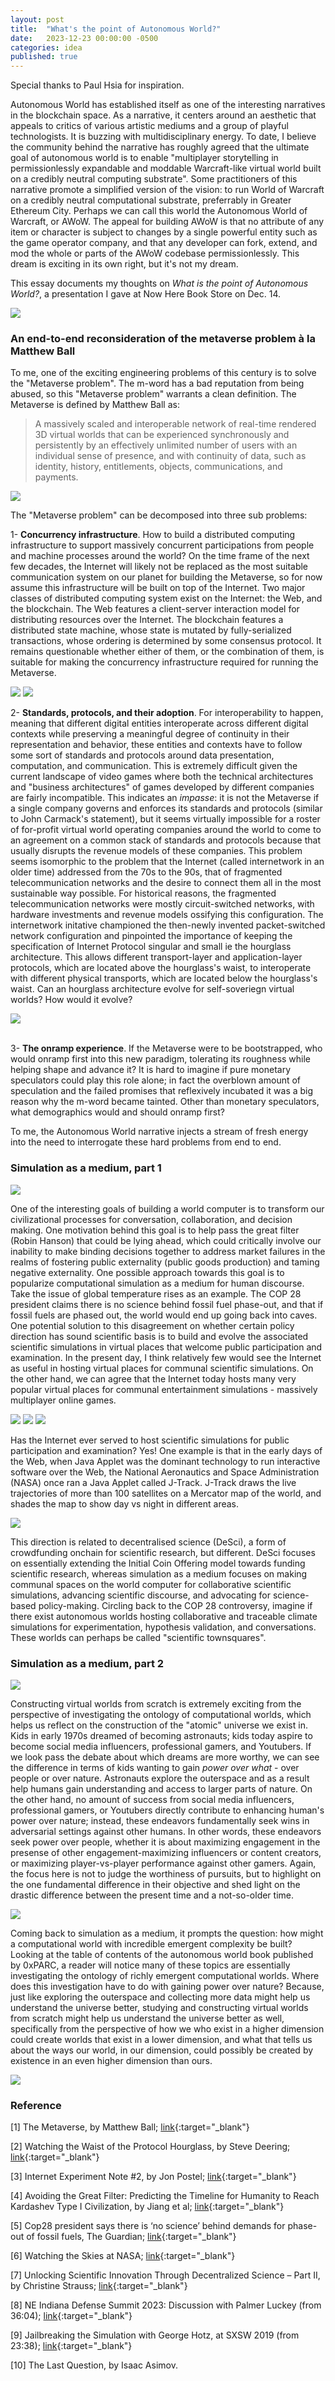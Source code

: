 ```yaml
---
layout: post
title:  "What's the point of Autonomous World?"
date:   2023-12-23 00:00:00 -0500
categories: idea
published: true
---
```


Special thanks to Paul Hsia for inspiration.

Autonomous World has established itself as one of the interesting narratives in the blockchain space. As a narrative, it centers around an aesthetic that appeals to critics of various artistic mediums and a group of playful technologists. It is buzzing with multidisciplinary energy. To date, I believe the community behind the narrative has roughly agreed that the ultimate goal of autonomous world is to enable "multiplayer storytelling in permissionlessly expandable and moddable Warcraft-like virtual world built on a credibly neutral computing substrate". Some practitioners of this narrative promote a simplified version of the vision: to run World of Warcraft on a credibly neutral computational substrate, preferrably in Greater Ethereum City. Perhaps we can call this world the Autonomous World of Warcraft, or AWoW. The appeal for building AWoW is that no attribute of any item or character is subject to changes by a single powerful entity such as the game operator company, and that any developer can fork, extend, and mod the whole or parts of the AWoW codebase permissionlessly. This dream is exciting in its own right, but it's not my dream.

This essay documents my thoughts on *What is the point of Autonomous World?*, a presentation I gave at Now Here Book Store on Dec. 14.

<img src="/assets/wtpofaw-1.jpg"/>

### An end-to-end reconsideration of the metaverse problem à la Matthew Ball
To me, one of the exciting engineering problems of this century is to solve the "Metaverse problem". The m-word has a bad reputation from being abused, so this "Metaverse problem" warrants a clean definition. The Metaverse is defined by Matthew Ball as:

> A massively scaled and interoperable network of real-time rendered 3D virtual worlds that can be experienced synchronously and persistently by an effectively unlimited number of users with an individual sense of presence, and with continuity of data, such as identity, history, entitlements, objects, communications, and payments.

<img src="/assets/wtpofaw-5.jpg"/>

The "Metaverse problem" can be decomposed into three sub problems:

1- **Concurrency infrastructure**. How to build a distributed computing infrastructure to support massively concurrent participations from people and machine processes around the world? On the time frame of the next few decades, the Internet will likely not be replaced as the most suitable communication system on our planet for building the Metaverse, so for now assume this infrastructure will be built on top of the Internet. Two major classes of distributed computing system exist on the Internet: the Web, and the blockchain. The Web features a client-server interaction model for distributing resources over the Internet. The blockchain features a distributed state machine, whose state is mutated by fully-serialized transactions, whose ordering is determined by some consensus protocol. It remains questionable whether either of them, or the combination of them, is suitable for making the concurrency infrastructure required for running the Metaverse.

<img src="/assets/wtpofaw-6.jpg"/>

<img src="/assets/wtpofaw-7.jpg"/>

2- **Standards, protocols, and their adoption**. For interoperability to happen, meaning that different digital entities interoperate across different digital contexts while preserving a meaningful degree of continuity in their representation and behavior, these entities and contexts have to follow some sort of standards and protocols around data presentation, computation, and communication. This is extremely difficult given the current landscape of video games where both the technical architectures and "business architectures" of games developed by different companies are fairly incompatible. This indicates an *impasse*: it is not the Metaverse if a single company governs and enforces its standards and protocols (similar to John Carmack's statement), but it seems virtually impossible for a roster of for-profit virtual world operating companies around the world to come to an agreement on a common stack of standards and protocols because that usually disrupts the revenue models of these companies. This problem seems isomorphic to the problem that the Internet (called internetwork in an older time) addressed from the 70s to the 90s, that of fragmented telecommunication networks and the desire to connect them all in the most sustainable way possible. For historical reasons, the fragmented telecommunication networks were mostly circuit-switched networks, with hardware investments and revenue models ossifying this configuration. The internetwork initative championed the then-newly invented packet-switched network configuration and pinpointed the importance of keeping the specification of Internet Protocol singular and small ie the hourglass architecture. This allows different transport-layer and application-layer protocols, which are located above the hourglass's waist, to interoperate with different physical transports, which are located below the hourglass's waist. Can an hourglass architecture evolve for self-soveriegn virtual worlds? How would it evolve?

<img src="/assets/wtpofaw-8.jpg"/>
<br/><br/>

3- **The onramp experience**. If the Metaverse were to be bootstrapped, who would onramp first into this new paradigm, tolerating its roughness while helping shape and advance it? It is hard to imagine if pure monetary speculators could play this role alone; in fact the overblown amount of speculation and the failed promises that reflexively incubated it was a big reason why the m-word became tainted. Other than monetary speculators, what demographics would and should onramp first?

To me, the Autonomous World narrative injects a stream of fresh energy into the need to interrogate these hard problems from end to end.

### Simulation as a medium, part 1

<img src="/assets/wtpofaw-10.jpg"/>

One of the interesting goals of building a world computer is to transform our civilizational processes for conversation, collaboration, and decision making. One motivation behind this goal is to help pass the great filter (Robin Hanson) that could be lying ahead, which could critically involve our inability to make binding decisions together to address market failures in the realms of fostering public externality (public goods production) and taming negative externality. One possible approach towards this goal is to popularize computational simulation as a medium for human discourse. Take the issue of global temperature rises as an example. The COP 28 president claims there is no science behind fossil fuel phase-out, and that if fossil fuels are phased out, the world would end up going back into caves. One potential solution to this disagreement on whether certain policy direction has sound scientific basis is to build and evolve the associated scientific simulations in virtual places that welcome public participation and examination. In the present day, I think relatively few would see the Internet as useful in hosting virtual places for communal scientific simulations. On the other hand, we can agree that the Internet today hosts many very popular virtual places for communal entertainment simulations - massively multiplayer online games.

<img src="/assets/wtpofaw-11.jpg"/>

<img src="/assets/wtpofaw-13.jpg"/>

<img src="/assets/wtpofaw-16.jpg"/>

Has the Internet ever served to host scientific simulations for public participation and examination? Yes! One example is that in the early days of the Web, when Java Applet was the dominant technology to run interactive software over the Web, the National Aeronautics and Space Administration (NASA) once ran a Java Applet called J-Track. J-Track draws the live trajectories of more than 100 satellites on a Mercator map of the world, and shades the map to show day vs night in different areas.

<img src="/assets/wtpofaw-17.jpg"/>

This direction is related to decentralised science (DeSci), a form of crowdfunding onchain for scientific research, but different. DeSci focuses on essentially extending the Initial Coin Offering model towards funding scientific research, whereas simulation as a medium focuses on making communal spaces on the world computer for collaborative scientific simulations, advancing scientific discourse, and advocating for science-based policy-making. Circling back to the COP 28 controversy, imagine if there exist autonomous worlds hosting collaborative and traceable climate simulations for experimentation, hypothesis validation, and conversations. These worlds can perhaps be called "scientific townsquares".

### Simulation as a medium, part 2

<img src="/assets/wtpofaw-19.jpg"/>

Constructing virtual worlds from scratch is extremely exciting from the perspective of investigating the ontology of computational worlds, which helps us reflect on the construction of the "atomic" universe we exist in. Kids in early 1970s dreamed of becoming astronauts; kids today aspire to become social media influencers, professional gamers, and Youtubers. If we look pass the debate about which dreams are more worthy, we can see the difference in terms of kids wanting to gain *power over what* - over people or over nature. Astronauts explore the outerspace and as a result help humans gain understanding and access to larger parts of nature. On the other hand, no amount of success from social media influencers, professional gamers, or Youtubers directly contribute to enhancing human's power over nature; instead, these endeavors fundamentally seek wins in adversarial settings against other humans. In other words, these endeavors seek power over people, whether it is about maximizing engagement in the presense of other engagement-maximizing influencers or content creators, or maximizing player-vs-player performance against other gamers. Again, the focus here is not to judge the worthiness of pursuits, but to highlight on the one fundamental difference in their objective and shed light on the drastic difference between the present time and a not-so-older time.

<img src="/assets/wtpofaw-25.jpg"/>

Coming back to simulation as a medium, it prompts the question: how might a computational world with incredible emergent complexity be built? Looking at the table of contents of the autonomous world book published by 0xPARC, a reader will notice many of these topics are essentially investigating the ontology of richly emergent computational worlds. Where does this investigation have to do with gaining power over nature? Because, just like exploring the outerspace and collecting more data might help us understand the universe better, studying and constructing virtual worlds from scratch might help us understand the universe better as well, specifically from the perspective of how we who exist in a higher dimension could create worlds that exist in a lower dimension, and what that tells us about the ways our world, in our dimension, could possibly be created by existence in an even higher dimension than ours.

<img src="/assets/wtpofaw-26.jpg"/>

### Reference

[1] The Metaverse, by Matthew Ball; [link](https://www.matthewball.vc/metaversebook){:target="_blank"}

[2] Watching the Waist of the Protocol Hourglass, by Steve Deering; [link](https://www.iab.org/wp-content/IAB-uploads/2010/11/hourglass-london-ietf.pdf){:target="_blank"}

[3] Internet Experiment Note #2, by Jon Postel; [link](https://www.rfc-editor.org/ien/ien2.txt){:target="_blank"}

[4] Avoiding the Great Filter: Predicting the Timeline for Humanity to Reach Kardashev Type I Civilization, by Jiang et al; [link](https://www.mdpi.com/2075-4434/10/3/68){:target="_blank"}

[5] Cop28 president says there is ‘no science’ behind demands for phase-out of fossil fuels, The Guardian; [link](https://www.theguardian.com/environment/2023/dec/03/back-into-caves-cop28-president-dismisses-phase-out-of-fossil-fuels){:target="_blank"}

[6] Watching the Skies at NASA; [link](https://litux.nl/mirror/java24hours/0672328445/ch03lev1sec4.html){:target="_blank"}

[7] Unlocking Scientific Innovation Through Decentralized Science – Part II, by Christine Strauss; [link](https://law.stanford.edu/2023/07/27/unlocking-scientific-innovation-through-decentralized-science-part-ii){:target="_blank"}

[8] NE Indiana Defense Summit 2023: Discussion with Palmer Luckey (from 36:04); [link](https://youtu.be/pGCOPxje3_c?t=2164){:target="_blank"}

[9] Jailbreaking the Simulation with George Hotz, at SXSW 2019 (from 23:38); [link](https://youtu.be/ESXOAJRdcwQ?t=1418){:target="_blank"}

[10] The Last Question, by Isaac Asimov.
